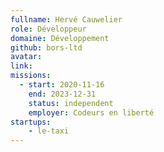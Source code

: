 ```yaml
---
fullname: Hervé Cauwelier
role: Développeur 
domaine: Développement
github: bors-ltd 
avatar: 
link:
missions:
  - start: 2020-11-16
    end: 2023-12-31
    status: independent
    employer: Codeurs en liberté
startups:
    - le-taxi
---
```

